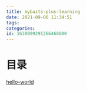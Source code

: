 ```yaml
---
title: mybaits-plus-learning
date: 2021-09-06 11:34:51
tags: 
categories: 
id: 1630899291266468800
---
```




# 目录

 [hello-world](hello-world) 

